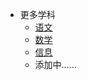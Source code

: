 * 更多学科
    * [语文](https://edui123.com/ywkb)
    * [数学](https://edui123.com/sxkb)
    * [信息](https://edui123.com/xxkb)
    * 添加中……
